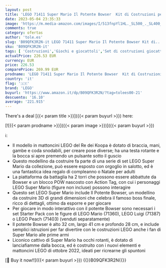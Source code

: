 ```yaml
---
layout: post
title: 'LEGO 71411 Super Mario Il Potente Bowser  Kit di Costruzioni per Adulti  Idee Regalo  Personaggio Snodabile 3D da Collezione con Base da Battaglia'
date: 2023-05-04 23:35:33
image: 'https://m.media-amazon.com/images/I/513fnpYl1HL._SL500_._SL400_.jpg'
comments: true
category: ofertas
author: 'tole.es'
slug: 'B09QFK3R2N-it LEGO 71411 Super Mario Il Potente Bowser Kit di...'
sku: 'B09QFK3R2N-it'
tags: [ 'Costruzioni','Giochi e giocattoli','Set di costruzioni giocattolo','lego','🇮🇹', ]
actualPrice: 226.53 EUR
currency: EUR
price: 226.53
comparePrice: 269.99 EUR
prodname: 'LEGO 71411 Super Mario Il Potente Bowser  Kit di Costruzioni per Adulti  Idee Regalo  Personaggio Snodabile 3D da Collezione con Base da Battaglia'
country: 'it'
flag: '🇮🇹'
brand: 'LEGO'
buyurl: 'https://www.amazon.it/dp/B09QFK3R2N/?tag=tolees00-21'
descuento: '16.10'
average: '221.915'
---
```


There's a deal [{{< param title >}}]({{< param buyurl >}})  here:

[![{{< param prodname >}}]({{< param image >}})]({{< param buyurl >}})

ℹ️:

- Il modello in mattoncini LEGO del Re dei Koopa è dotato di braccia, mani, gambe e coda snodabili, per creare pose diverse; ha una testa rotante e la bocca si apre premendo un pulsante sotto il guscio
- Questo modellino da costruire fa parte di una serie di set LEGO Super Mario da collezione, può essere esposto con orgoglio in salotto, ed è una fantastica idea regalo di compleanno o Natale per adulti
- La piattaforma da battaglia ha 2 torri che possono essere abbattute da Bowser e un blocco POW nascosto con Action Tag, con cui i personaggi LEGO Super Mario (figure non incluse) possono interagire
- Questo set LEGO Super Mario include Il Potente Bowser, un modellino da costruire 3D di grandi dimensioni che celebra il famoso boss finale, ricco di dettagli, ottimo da esporre e per giocare
- Per giocare in modo interattivo con il potente Bowser sono necessari i set Starter Pack con le figure di LEGO Mario (71360), LEGO Luigi (71387) o LEGO Peach (71403) (venduti separatamente)
- Il potente Bowser è alto 32 cm, largo 41 cm e profondo 28 cm, e include semplici istruzioni per far divertire con le costruzioni LEGO anche i fan di Super Mario alle prime armi
- Liconico cattivo di Super Mario ha occhi rotanti, è dotato di lanciafiamme dalla bocca, ed è costruito con i nuovi elementi e mattoncini LEGO di ottobre 2022, ideati per ricrearne gli spuntoni

[🛒 Buy it now!!]({{< param buyurl >}})
{{<world>}}B09QFK3R2N{{</world>}}

